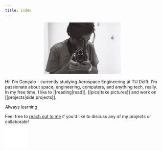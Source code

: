 ```yaml
---
title: index
---
```


<center>
<img src="attachments/me/me4.jpg" width="50%">
</center>

Hi! I'm Gonçalo - currently studying Aerospace Engineering at TU Delft. I'm passionate about space, engineering, computers, and anything tech, really. In my free time, I like to [[reading|read]], [[pics|take pictures]] and work on [[projects|side projects]].

Always learning.

Feel free to [reach out to me](contact) if you'd like to discuss any of my projects or collaborate!

<div id="logo">
  <img src="attachments/me/logo_white.png" width="15%">
</div>

<!-- <script>
  // Detect which theme is currently active
  const theme = localStorage.getItem('theme') || 'light'
  document.dispatchEvent(new CustomEvent('themechange', { detail: { theme } }))
  // Add logo image div to the page
  const logo = document.createElement('div')
  logo.id = 'logo'
  if (theme === 'light') {
    logo.innerHTML = '<img src='attachments/me/logo_black.png' width='15%'>'
  } else {
    logo.innerHTML = '<img src='attachments/me/logo_white.png' width='15%'>'
  }
  document.body.appendChild(logo)
</script> -->


<!-- <script>
  document.addEventListener('themechange', (e) => {
    const logo = document.getElementById('logo').querySelector('img')
    if (e.detail.theme === 'light') {
      logo.src = 'attachments/me/logo_black.png'
    } else {
      logo.src = 'attachments/me/logo_white.png'
    }
  })
</script> -->
